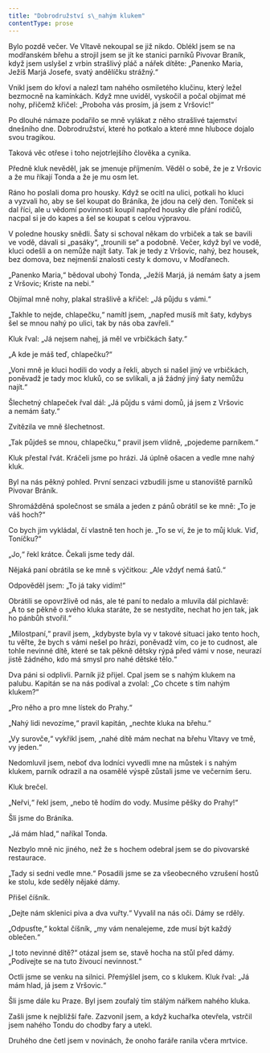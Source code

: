 ```yaml
---
title: "Dobrodružství s\_nahým klukem"
contentType: prose
---
```


<section>

Bylo pozdě večer. Ve Vltavě nekoupal se již nikdo. Oblékl jsem se na modřanském břehu a strojil jsem se jít ke stanici parníků Pivovar Braník, když jsem uslyšel z vrbin strašlivý pláč a nářek dítěte: „Panenko Maria, Ježíš Marjá Josefe, svatý andělíčku strážný.“

Vnikl jsem do křoví a nalezl tam nahého osmiletého klučinu, který ležel bezmocně na kamínkách. Když mne uviděl, vyskočil a počal objímat mé nohy, přičemž křičel: „Proboha vás prosím, já jsem z Vršovic!“

Po dlouhé námaze podařilo se mně vylákat z něho strašlivé tajemství dnešního dne. Dobrodružství, které ho potkalo a které mne hluboce dojalo svou tragikou.

Taková věc otřese i toho nejotrlejšího člověka a cynika.

Předně kluk nevěděl, jak se jmenuje příjmením. Věděl o sobě, že je z Vršovic a že mu říkají Tonda a že je mu osm let.

Ráno ho poslali doma pro housky. Když se ocitl na ulici, potkali ho kluci a vyzvali ho, aby se šel koupat do Bráníka, že jdou na celý den. Toníček si dal říci, ale u vědomí povinnosti koupil napřed housky dle přání rodičů, nacpal si je do kapes a šel se koupat s celou výpravou.

V poledne housky snědli. Šaty si schoval někam do vrbiček a tak se bavili ve vodě, dávali si „pasáky“, „trounili se“ a podobně. Večer, když byl ve vodě, kluci odešli a on nemůže najít šaty. Tak je tedy z Vršovic, nahý, bez housek, bez domova, bez nejmenší znalosti cesty k domovu, v Modřanech.

„Panenko Maria,“ bědoval ubohý Tonda, „Ježíš Marjá, já nemám šaty a jsem z Vršovic; Kriste na nebi.“

Objímal mně nohy, plakal strašlivě a křičel: „Já půjdu s vámi.“

„Takhle to nejde, chlapečku,“ namítl jsem, „napřed musíš mít šaty, kdybys šel se mnou nahý po ulici, tak by nás oba zavřeli.“

Kluk řval: „Já nejsem nahej, já měl ve vrbičkách šaty.“

„A kde je máš teď, chlapečku?“

„Voni mně je kluci hodili do vody a řekli, abych si našel jiný ve vrbičkách, poněvadž je tady moc kluků, co se svlíkali, a já žádný jiný šaty nemůžu najít.“

Šlechetný chlapeček řval dál: „Já půjdu s vámi domů, já jsem z Vršovic a nemám šaty.“

Zvítězila ve mně šlechetnost.

„Tak půjdeš se mnou, chlapečku,“ pravil jsem vlídně, „pojedeme parníkem.“

Kluk přestal řvát. Kráčeli jsme po hrázi. Já úplně ošacen a vedle mne nahý kluk.

Byl na nás pěkný pohled. První senzaci vzbudili jsme u stano­viště parníků Pivovar Bráník.

Shromážděná společnost se smála a jeden z pánů obrátil se ke mně: „To je váš hoch?“

Co bych jim vykládal, čí vlastně ten hoch je. „To se ví, že je to můj kluk. Viď, Toníčku?“

„Jo,“ řekl krátce. Čekali jsme tedy dál.

Nějaká paní obrátila se ke mně s výčitkou: „Ale vždyť nemá šatů.“

Odpověděl jsem: „To já taky vidím!“

Obrátili se opovržlivě od nás, ale té paní to nedalo a mluvila dál pichlavě: „A to se pěkně o svého kluka staráte, že se nestydíte, nechat ho jen tak, jak ho pánbůh stvořil.“

„Milostpaní,“ pravil jsem, „kdybyste byla vy v takové situaci jako tento hoch, tu věřte, že bych s vámi nešel po hrázi, poněvadž vím, co je to cudnost, ale tohle nevinné dítě, které se tak pěkně dětsky rýpá před vámi v nose, neurazí jistě žádného, kdo má smysl pro nahé dětské tělo.“

Dva páni si odplivli. Parník již přijel. Cpal jsem se s nahým klukem na palubu. Kapitán se na nás podíval a zvolal: „Co chcete s tím nahým klukem?“

„Pro něho a pro mne lístek do Prahy.“

„Nahý lidi nevozíme,“ pravil kapitán, „nechte kluka na břehu.“

„Vy surovče,“ vykřikl jsem, „nahé dítě mám nechat na břehu Vltavy ve tmě, vy jeden.“

Nedomluvil jsem, neboť dva lodníci vyvedli mne na můstek i s nahým klukem, parník odrazil a na osamělé výspě zůstali jsme ve večerním šeru.

Kluk brečel.

„Neřvi,“ řekl jsem, „nebo tě hodím do vody. Musíme pěšky do Prahy!“

Šli jsme do Bráníka.

„Já mám hlad,“ naříkal Tonda.

Nezbylo mně nic jiného, než že s hochem odebral jsem se do pivovarské restaurace.

„Tady si sedni vedle mne.“ Posadili jsme se za všeobecného vzrušení hostů ke stolu, kde seděly nějaké dámy.

Přišel číšník.

„Dejte nám sklenici piva a dva vuřty.“ Vyvalil na nás oči. Dámy se rděly.

„Odpusťte,“ koktal číšník, „my vám nenalejeme, zde musí být každý oblečen.“

„I toto nevinné dítě?“ otázal jsem se, stavě hocha na stůl před dámy. „Podívejte se na tuto živoucí nevinnost.“

Octli jsme se venku na silnici. Přemýšlel jsem, co s klukem. Kluk řval: „Já mám hlad, já jsem z Vršovic.“

Šli jsme dále ku Praze. Byl jsem zoufalý tím stálým nářkem nahého kluka.

Zašli jsme k nejbližší faře. Zazvonil jsem, a když kuchařka otevřela, vstrčil jsem nahého Tondu do chodby fary a utekl.

Druhého dne četl jsem v novinách, že onoho faráře ranila včera mrtvice.

</section>
